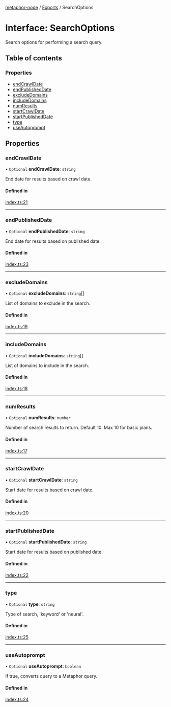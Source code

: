 [metaphor-node](../README.md) / [Exports](../modules.md) / SearchOptions

# Interface: SearchOptions

Search options for performing a search query.

## Table of contents

### Properties

- [endCrawlDate](SearchOptions.md#endcrawldate)
- [endPublishedDate](SearchOptions.md#endpublisheddate)
- [excludeDomains](SearchOptions.md#excludedomains)
- [includeDomains](SearchOptions.md#includedomains)
- [numResults](SearchOptions.md#numresults)
- [startCrawlDate](SearchOptions.md#startcrawldate)
- [startPublishedDate](SearchOptions.md#startpublisheddate)
- [type](SearchOptions.md#type)
- [useAutoprompt](SearchOptions.md#useautoprompt)

## Properties

### endCrawlDate

• `Optional` **endCrawlDate**: `string`

End date for results based on crawl date.

#### Defined in

[index.ts:21](https://github.com/metaphorsystems/metaphor-node/blob/553b699/packages/core/src/index.ts#L21)

___

### endPublishedDate

• `Optional` **endPublishedDate**: `string`

End date for results based on published date.

#### Defined in

[index.ts:23](https://github.com/metaphorsystems/metaphor-node/blob/553b699/packages/core/src/index.ts#L23)

___

### excludeDomains

• `Optional` **excludeDomains**: `string`[]

List of domains to exclude in the search.

#### Defined in

[index.ts:19](https://github.com/metaphorsystems/metaphor-node/blob/553b699/packages/core/src/index.ts#L19)

___

### includeDomains

• `Optional` **includeDomains**: `string`[]

List of domains to include in the search.

#### Defined in

[index.ts:18](https://github.com/metaphorsystems/metaphor-node/blob/553b699/packages/core/src/index.ts#L18)

___

### numResults

• `Optional` **numResults**: `number`

Number of search results to return. Default 10. Max 10 for basic plans.

#### Defined in

[index.ts:17](https://github.com/metaphorsystems/metaphor-node/blob/553b699/packages/core/src/index.ts#L17)

___

### startCrawlDate

• `Optional` **startCrawlDate**: `string`

Start date for results based on crawl date.

#### Defined in

[index.ts:20](https://github.com/metaphorsystems/metaphor-node/blob/553b699/packages/core/src/index.ts#L20)

___

### startPublishedDate

• `Optional` **startPublishedDate**: `string`

Start date for results based on published date.

#### Defined in

[index.ts:22](https://github.com/metaphorsystems/metaphor-node/blob/553b699/packages/core/src/index.ts#L22)

___

### type

• `Optional` **type**: `string`

Type of search, 'keyword' or 'neural'.

#### Defined in

[index.ts:25](https://github.com/metaphorsystems/metaphor-node/blob/553b699/packages/core/src/index.ts#L25)

___

### useAutoprompt

• `Optional` **useAutoprompt**: `boolean`

If true, converts query to a Metaphor query.

#### Defined in

[index.ts:24](https://github.com/metaphorsystems/metaphor-node/blob/553b699/packages/core/src/index.ts#L24)
